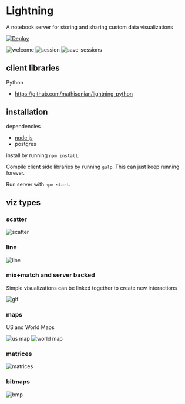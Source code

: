 # Lightning

A notebook server for storing and sharing custom data visualizations

[![Deploy](https://www.herokucdn.com/deploy/button.png)](https://heroku.com/deploy)


![welcome](http://i.gif.fm/V1bPl.png)
![session](http://i.gif.fm/KvPpI.png)
![save-sessions](http://i.gif.fm/bBP8H.png)

## client libraries

Python
* https://github.com/mathisonian/lightning-python


## installation

dependencies

* [node.js](http://nodejs.org/)
* postgres


install by running `npm install`. 

Compile client side libraries by running `gulp`. This can just keep running forever.

Run server with `npm start`.


## viz types

### scatter

![scatter](http://i.gif.fm/rNhO7.png)


### line

![line](http://i.gif.fm/che9k.png)

### mix+match and server backed

Simple visualizations can be linked together to create new interactions

![gif](http://i.imgur.com/XWquFgx.gif)


### maps

US and World Maps

![us map](http://i.gif.fm/cqPbH.png)
![world map](http://i.gif.fm/43r3E.png)

### matrices

![matrices](http://i.gif.fm/2DO3W.png)

### bitmaps

![bmp](http://i.gif.fm/yyl7z.png)

